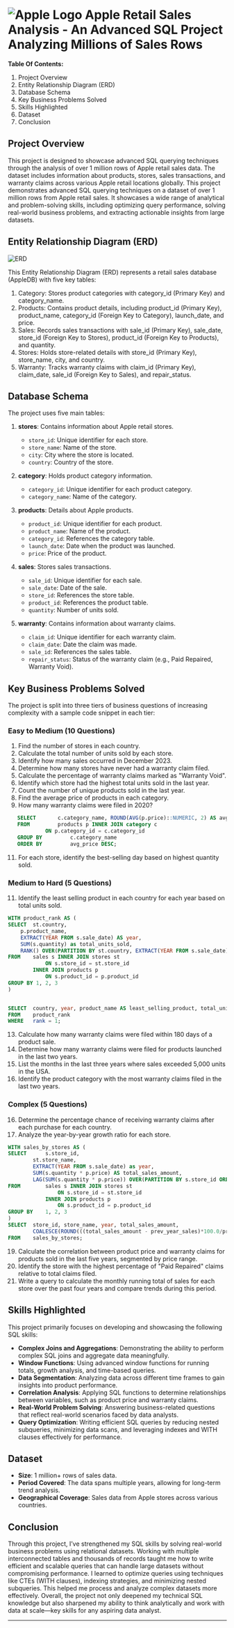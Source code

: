 
# ![Apple Logo](https://images.unsplash.com/photo-1615725802642-936d9aade2ba?q=80&w=1932&auto=format&fit=crop&ixlib=rb-4.0.3&ixid=M3wxMjA3fDB8MHxwaG90by1wYWdlfHx8fGVufDB8fHx8fA%3D%3D) Apple Retail Sales Analysis - An Advanced SQL Project Analyzing Millions of Sales Rows

**Table Of Contents:**
1. Project Overview
2. Entity Relationship Diagram (ERD)
3. Database Schema
4. Key Business Problems Solved
5. Skills Highlighted
6. Dataset
7. Conclusion

## Project Overview

This project is designed to showcase advanced SQL querying techniques through the analysis of over 1 million rows of Apple retail sales data. The dataset includes information about products, stores, sales transactions, and warranty claims across various Apple retail locations globally. This project demonstrates advanced SQL querying techniques on a dataset of over 1 million rows from Apple retail sales. It showcases a wide range of analytical and problem-solving skills, including optimizing query performance, solving real-world business problems, and extracting actionable insights from large datasets.


## Entity Relationship Diagram (ERD)

![ERD](https://github.com/najirh/Apple-Retail-Sales-SQL-Project---Analyzing-Millions-of-Sales-Rows/blob/main/erd.png)

This Entity Relationship Diagram (ERD) represents a retail sales database (AppleDB) with five key tables:
1. Category: Stores product categories with category_id (Primary Key) and category_name.
2. Products: Contains product details, including product_id (Primary Key), product_name, category_id (Foreign Key to Category), launch_date, and price.
3. Sales: Records sales transactions with sale_id (Primary Key), sale_date, store_id (Foreign Key to Stores), product_id (Foreign Key to Products), and quantity.
4. Stores: Holds store-related details with store_id (Primary Key), store_name, city, and country.
5. Warranty: Tracks warranty claims with claim_id (Primary Key), claim_date, sale_id (Foreign Key to Sales), and repair_status.



## Database Schema

The project uses five main tables:

1. **stores**: Contains information about Apple retail stores.
   - `store_id`: Unique identifier for each store.
   - `store_name`: Name of the store.
   - `city`: City where the store is located.
   - `country`: Country of the store.

2. **category**: Holds product category information.
   - `category_id`: Unique identifier for each product category.
   - `category_name`: Name of the category.

3. **products**: Details about Apple products.
   - `product_id`: Unique identifier for each product.
   - `product_name`: Name of the product.
   - `category_id`: References the category table.
   - `launch_date`: Date when the product was launched.
   - `price`: Price of the product.

4. **sales**: Stores sales transactions.
   - `sale_id`: Unique identifier for each sale.
   - `sale_date`: Date of the sale.
   - `store_id`: References the store table.
   - `product_id`: References the product table.
   - `quantity`: Number of units sold.

5. **warranty**: Contains information about warranty claims.
   - `claim_id`: Unique identifier for each warranty claim.
   - `claim_date`: Date the claim was made.
   - `sale_id`: References the sales table.
   - `repair_status`: Status of the warranty claim (e.g., Paid Repaired, Warranty Void).

## Key Business Problems Solved

The project is split into three tiers of business questions of increasing complexity with a sample code snippet in each tier:

### Easy to Medium (10 Questions)

1. Find the number of stores in each country.
2. Calculate the total number of units sold by each store.
3. Identify how many sales occurred in December 2023.
4. Determine how many stores have never had a warranty claim filed.
5. Calculate the percentage of warranty claims marked as "Warranty Void".
6. Identify which store had the highest total units sold in the last year.
7. Count the number of unique products sold in the last year.
8. Find the average price of products in each category.
9. How many warranty claims were filed in 2020?
```sql
   SELECT 		c.category_name, ROUND(AVG(p.price)::NUMERIC, 2) AS avg_price
   FROM 		products p INNER JOIN category c
			ON p.category_id = c.category_id
   GROUP BY	        c.category_name
   ORDER BY	        avg_price DESC;
```
11. For each store, identify the best-selling day based on highest quantity sold.

### Medium to Hard (5 Questions)

11. Identify the least selling product in each country for each year based on total units sold.
```sql
WITH product_rank AS (
SELECT 	st.country, 
	p.product_name, 
	EXTRACT(YEAR FROM s.sale_date) AS year, 
	SUM(s.quantity) as total_units_sold,
	RANK() OVER(PARTITION BY st.country, EXTRACT(YEAR FROM s.sale_date) ORDER BY SUM(s.quantity) ASC) AS rank
FROM	sales s INNER JOIN stores st
			ON s.store_id = st.store_id
		INNER JOIN products p
			ON s.product_id = p.product_id
GROUP BY 1, 2, 3
)


SELECT 	country, year, product_name AS least_selling_product, total_units_sold
FROM	product_rank
WHERE 	rank = 1;
```
13. Calculate how many warranty claims were filed within 180 days of a product sale.
14. Determine how many warranty claims were filed for products launched in the last two years.
15. List the months in the last three years where sales exceeded 5,000 units in the USA.
16. Identify the product category with the most warranty claims filed in the last two years.

### Complex (5 Questions)

16. Determine the percentage chance of receiving warranty claims after each purchase for each country.
17. Analyze the year-by-year growth ratio for each store.
```sql
WITH sales_by_stores AS (
SELECT 		s.store_id, 
		st.store_name,
		EXTRACT(YEAR FROM s.sale_date) as year,
		SUM(s.quantity * p.price) AS total_sales_amount,
		LAG(SUM(s.quantity * p.price)) OVER(PARTITION BY s.store_id ORDER BY EXTRACT(YEAR FROM s.sale_date)) as prev_year_sales
FROM		sales s INNER JOIN stores st
				ON s.store_id = st.store_id
			INNER JOIN products p
				ON s.product_id = p.product_id
GROUP BY 	1, 2, 3
)
SELECT 	store_id, store_name, year, total_sales_amount,
		COALESCE(ROUND(((total_sales_amount - prev_year_sales)*100.0/prev_year_sales)::NUMERIC, 2), 0)AS year_by_year_growth_ratio
FROM 	sales_by_stores;
```
19. Calculate the correlation between product price and warranty claims for products sold in the last five years, segmented by price range.
20. Identify the store with the highest percentage of "Paid Repaired" claims relative to total claims filed.
21. Write a query to calculate the monthly running total of sales for each store over the past four years and compare trends during this period.


## Skills Highlighted

This project primarily focuses on developing and showcasing the following SQL skills:

- **Complex Joins and Aggregations**: Demonstrating the ability to perform complex SQL joins and aggregate data meaningfully.
- **Window Functions**: Using advanced window functions for running totals, growth analysis, and time-based queries.
- **Data Segmentation**: Analyzing data across different time frames to gain insights into product performance.
- **Correlation Analysis**: Applying SQL functions to determine relationships between variables, such as product price and warranty claims.
- **Real-World Problem Solving**: Answering business-related questions that reflect real-world scenarios faced by data analysts.
- **Query Optimization**: Writing efficient SQL queries by reducing nested subqueries, minimizing data scans, and leveraging indexes and WITH clauses effectively for performance.


## Dataset

- **Size**: 1 million+ rows of sales data.
- **Period Covered**: The data spans multiple years, allowing for long-term trend analysis.
- **Geographical Coverage**: Sales data from Apple stores across various countries.

## Conclusion
	
Through this project, I’ve strengthened my SQL skills by solving real-world business problems using relational datasets. Working with multiple interconnected tables and thousands of records taught me how to write efficient and scalable queries that can handle large datasets without compromising performance. I learned to optimize queries using techniques like CTEs (WITH clauses), indexing strategies, and minimizing nested subqueries. This helped me process and analyze complex datasets more effectively. Overall, the project not only deepened my technical SQL knowledge but also sharpened my ability to think analytically and work with data at scale—key skills for any aspiring data analyst.

---
